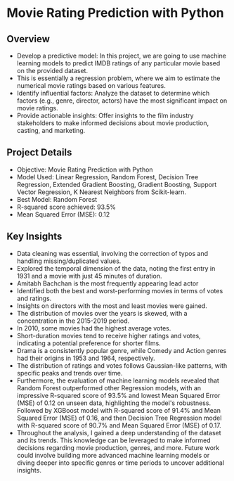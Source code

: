 # Movie Rating Prediction with Python

## Overview
* Develop a predictive model: In this project, we are going to use machine learning models to predict IMDB ratings of any particular movie based on the provided dataset.
* This is essentially a regression problem, where we aim to estimate the numerical movie ratings based on various features.
* Identify influential factors: Analyze the dataset to determine which factors (e.g., genre, director, actors) have the most significant impact on movie ratings.
* Provide actionable insights: Offer insights to the film industry stakeholders to make informed decisions about movie production, casting, and marketing.

## Project Details
* Objective: Movie Rating Prediction with Python
* Model Used: Linear Regression, Random Forest, Decision Tree Regression, Extended Gradient Boosting, Gradient Boosting, Support Vector Regression, K Nearest Neighbors from Scikit-learn.
* Best Model: Random Forest
* R-squared score achieved: 93.5%
* Mean Squared Error (MSE): 0.12
  
## Key Insights

* Data cleaning was essential, involving the correction of typos and handling missing/duplicated values.
* Explored the temporal dimension of the data, noting the first entry in 1931 and a movie with just 45 minutes of duration.
* Amitabh Bachchan is the most frequently appearing lead actor
* Identified both the best and worst-performing movies in terms of votes and ratings.
* Insights on directors with the most and least movies were gained.
* The distribution of movies over the years is skewed, with a concentration in the 2015-2019 period.
* In 2010, some movies had the highest average votes.
* Short-duration movies tend to receive higher ratings and votes, indicating a potential preference for shorter films.
* Drama is a consistently popular genre, while Comedy and Action genres had their origins in 1953 and 1964, respectively.
* The distribution of ratings and votes follows Gaussian-like patterns, with specific peaks and trends over time.
* Furthermore, the evaluation of machine learning models revealed that Random Forest outperformed other Regression models, with an impressive R-squared score of 93.5% and lowest Mean Squared Error (MSE) of 0.12 on unseen data, highlighting the model's robustness. Followed by XGBoost model with R-squared score of 91.4% and Mean Squared Error (MSE) of 0.16, and then Decision Tree Regression model with R-squared score of 90.7% and Mean Squared Error (MSE) of 0.17.
* Throughout the analysis, I gained a deep understanding of the dataset and its trends. This knowledge can be leveraged to make informed decisions regarding movie production, genres, and more. Future work could involve building more advanced machine learning models or diving deeper into specific genres or time periods to uncover additional insights.
